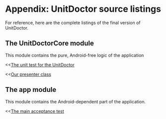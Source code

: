 
# Appendix: UnitDoctor source listings

For reference, here are the complete listings of the final version of UnitDoctor.

## The UnitDoctorCore module

This module contains the pure, Android-free logic of the application

<<[The unit test for the UnitDoctor](code/UnitDoctor/UnitDoctorTest.java)

<<[Our presenter class](code/UnitDoctor/UnitDoctorCore/src/main/java/name/vaccari/matteo/unitdoctor/core/UnitDoctor.java)

## The app module

This module contains the Android-dependent part of the application.

<<[The main acceptance test](code/UnitDoctor/app/src/androidTest/java/name/vaccari/matteo/unitdoctor/UnitConversionAcceptanceTest.java)
